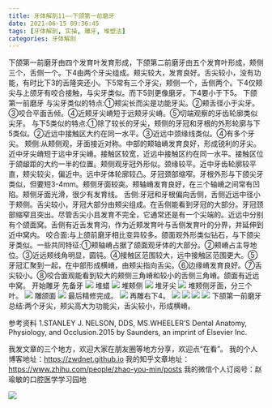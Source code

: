 ```yaml
---
title: 牙体解剖11——下颌第一前磨牙
date: 2021-06-15 09:36:45
tags: [牙体解剖, 实操, 雕牙, 堆塑法]
categories: 牙体解剖
---
```

下颌第一前磨牙由四个发育叶发育形成，下颌第二前磨牙由五个发育叶形成，颊侧三个，舌侧一个。下4由两个牙尖组成。颊尖较大，发育良好。舌尖较小，没有功能，有时比下3的舌隆突还小。下5常有三个牙尖，颊侧一个，舌侧两个。下4仅颊尖与上颌牙有咬合接触，与尖牙类似。而下5则更像磨牙。下4要小于下5。
下颌第一前磨牙
与尖牙类似的特点:①颊尖长而尖是功能牙尖。②颊舌径小于尖牙。③咬合平面舌倾。④近颊牙尖嵴短于远颊牙尖嵴。⑤切端观察的牙齿轮廓类似尖牙。
与下5类似的特点:①除了较长的牙尖，颊侧的牙冠和牙根的外形轮廓与下5类似。②近远中接触区大约在同一水平。③近远中颈缘线类似。④有多个牙尖。
颊侧:从颊侧观，牙面接近对称。中部的颊轴嵴发育良好，形成锐利的牙尖。近中牙尖嵴短于远中牙尖嵴。接触区较宽，近远中接触区约在同一水平。接触区位于颌龈距的大约一半的位置。颊侧观牙冠外形似。颈缘较平。近中牙齿轮廓较平直，颊尖较尖，偏近中。远中牙体轮廓较凸。牙冠颈部缩窄。牙根外形与下颌尖牙类似，但要短3-4mm。颊侧牙面较突。颊轴嵴发育良好，在三个轴嵴之间常有凹陷。颊侧牙面光滑，很少有发育线。
舌侧:牙冠和牙根偏向舌侧，舌侧近远中径小于颊侧。舌尖较小，牙冠大部分由颊尖组成。在舌侧能看到牙冠的大部分。牙冠颈部缩窄且突出。尽管舌尖小且发育不完全，它通常还是有一个尖端的。近远中分别有个颌面窝。舌侧有近舌发育沟，作为近颊发育叶与舌侧发育叶的分界，并延伸到近中窝内。
咬合面:与上颌前磨牙相比变异较多。颌面观外形类似钻石，与下颌尖牙类似。一些共同特征:①颊轴嵴占据了颌面观牙体的大部分。②颊嵴占主导地位。③近远颊线角明显，圆钝。④接触区范围较大，远中接触区范围更大。⑤牙冠汇聚到一起，在中部形成横嵴，由颊尖指向舌尖。⑥边缘嵴发育良好。⑦舌尖较小。⑧咬合面观能看到较大的颊侧三角嵴和较小的舌侧三角嵴。颌面有近远中窝。
开始雕牙
先备牙
![](https://zymblog-1258069789.cos.ap-chengdu.myqcloud.com/blog0249-toothcarve/35/01.png)
堆蜡
![](https://zymblog-1258069789.cos.ap-chengdu.myqcloud.com/blog0249-toothcarve/35/02.png)
堆颊侧
![](https://zymblog-1258069789.cos.ap-chengdu.myqcloud.com/blog0249-toothcarve/35/03.png)
堆牙尖
![](https://zymblog-1258069789.cos.ap-chengdu.myqcloud.com/blog0249-toothcarve/35/04.png)
堆颊侧牙面，分三个叶。
![](https://zymblog-1258069789.cos.ap-chengdu.myqcloud.com/blog0249-toothcarve/35/05.png)
雕颌面
![](https://zymblog-1258069789.cos.ap-chengdu.myqcloud.com/blog0249-toothcarve/35/06.png)
最后精修完成。
![](https://zymblog-1258069789.cos.ap-chengdu.myqcloud.com/blog0249-toothcarve/35/07.png)
再雕右下4。
![](https://zymblog-1258069789.cos.ap-chengdu.myqcloud.com/blog0249-toothcarve/35/08.png)
![](https://zymblog-1258069789.cos.ap-chengdu.myqcloud.com/blog0249-toothcarve/35/09.png)
![](https://zymblog-1258069789.cos.ap-chengdu.myqcloud.com/blog0249-toothcarve/35/10.png)
![](https://zymblog-1258069789.cos.ap-chengdu.myqcloud.com/blog0249-toothcarve/35/11.png)
下颌第一前磨牙总结:两个牙尖，颊尖高大为功能尖，舌尖较小，形成横嵴。






参考资料
1.STANLEY J. NELSON, DDS, MS.WHEELER’S
Dental Anatomy, Physiology, and
Occlusion.2015 by Saunders, an imprint of
Elsevier Inc.








我发文章的三个地方，欢迎大家在朋友圈等地方分享，欢迎点“在看”。
我的个人博客地址：https://zwdnet.github.io
我的知乎文章地址： https://www.zhihu.com/people/zhao-you-min/posts
我的微信个人订阅号：赵瑜敏的口腔医学学习园地








![](https://zymblog-1258069789.cos.ap-chengdu.myqcloud.com/other/wx.jpg)
